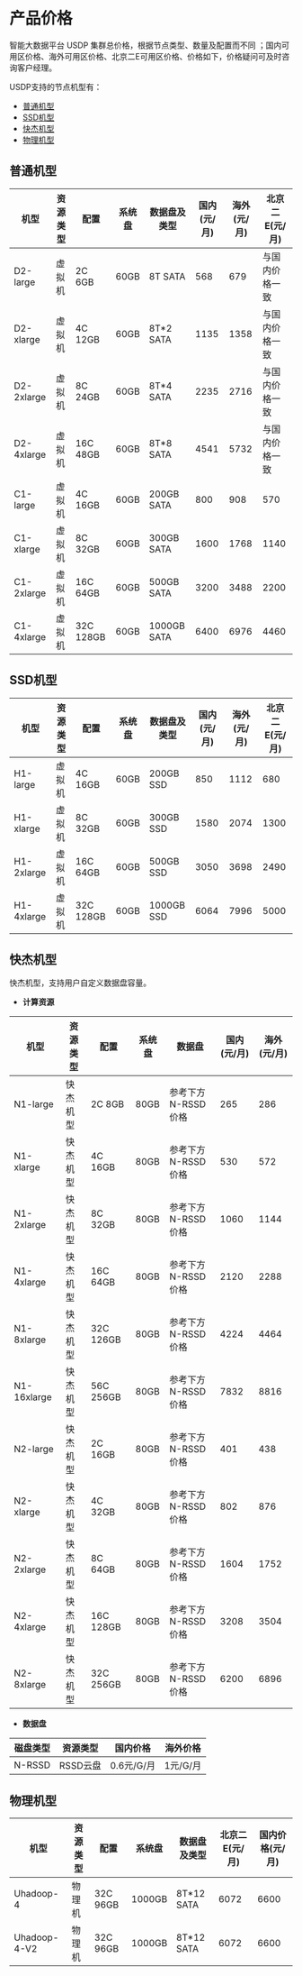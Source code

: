 # 产品价格

智能大数据平台 USDP 集群总价格，根据节点类型、数量及配置而不同 ；国内可用区价格、海外可用区价格、北京二E可用区价格、价格如下，价格疑问可及时咨询客户经理。



USDP支持的节点机型有：

- [普通机型](/USDP/price?id=普通机型)
- [SSD机型](/USDP/price?id=SSD机型)
- [快杰机型](/USDP/price?id=快杰机型)
- [物理机型](/USDP/price?id=物理机型)



## 普通机型

| 机型       | 资源类型 | 配置      | 系统盘 | 数据盘及类型 | 国内(元/月) | 海外(元/月) | 北京二E(元/月) |
| ---------- | -------- | --------- | ------ | ------------ | ----------- | ----------- | -------------- |
| D2-large   | 虚拟机   | 2C 6GB    | 60GB   | 8T SATA      | 568         | 679         | 与国内价格一致 |
| D2-xlarge  | 虚拟机   | 4C 12GB   | 60GB   | 8T*2 SATA    | 1135        | 1358        | 与国内价格一致 |
| D2-2xlarge | 虚拟机   | 8C 24GB   | 60GB   | 8T*4 SATA    | 2235        | 2716        | 与国内价格一致 |
| D2-4xlarge | 虚拟机   | 16C 48GB  | 60GB   | 8T*8 SATA    | 4541        | 5732        | 与国内价格一致 |
| C1-large   | 虚拟机   | 4C 16GB   | 60GB   | 200GB SATA   | 800         | 908         | 570            |
| C1-xlarge  | 虚拟机   | 8C 32GB   | 60GB   | 300GB SATA   | 1600        | 1768        | 1140           |
| C1-2xlarge | 虚拟机   | 16C 64GB  | 60GB   | 500GB SATA   | 3200        | 3488        | 2200           |
| C1-4xlarge | 虚拟机   | 32C 128GB | 60GB   | 1000GB SATA  | 6400        | 6976        | 4460           |



## SSD机型

| 机型       | 资源类型 | 配置      | 系统盘 | 数据盘及类型 | 国内(元/月) | 海外(元/月) | 北京二E(元/月) |
| ---------- | -------- | --------- | ------ | ------------ | ----------- | ----------- | -------------- |
| H1-large   | 虚拟机   | 4C 16GB   | 60GB   | 200GB SSD    | 850         | 1112        | 680            |
| H1-xlarge  | 虚拟机   | 8C 32GB   | 60GB   | 300GB SSD    | 1580        | 2074        | 1300           |
| H1-2xlarge | 虚拟机   | 16C 64GB  | 60GB   | 500GB SSD    | 3050        | 3698        | 2490           |
| H1-4xlarge | 虚拟机   | 32C 128GB | 60GB   | 1000GB SSD   | 6064        | 7996        | 5000           |



## 快杰机型

快杰机型，支持用户自定义数据盘容量。

- **计算资源**

| 机型        | 资源类型 | 配置      | 系统盘 | 数据盘             | 国内(元/月) | 海外(元/月) |
| ----------- | -------- | --------- | ------ | ------------------ | ----------- | ----------- |
| N1-large    | 快杰机型 | 2C 8GB    | 80GB   | 参考下方N-RSSD价格 | 265         | 286         |
| N1-xlarge   | 快杰机型 | 4C 16GB   | 80GB   | 参考下方N-RSSD价格 | 530         | 572         |
| N1-2xlarge  | 快杰机型 | 8C 32GB   | 80GB   | 参考下方N-RSSD价格 | 1060        | 1144        |
| N1-4xlarge  | 快杰机型 | 16C 64GB  | 80GB   | 参考下方N-RSSD价格 | 2120        | 2288        |
| N1-8xlarge  | 快杰机型 | 32C 126GB | 80GB   | 参考下方N-RSSD价格 | 4224        | 4464        |
| N1-16xlarge | 快杰机型 | 56C 256GB | 80GB   | 参考下方N-RSSD价格 | 7832        | 8816        |
| N2-large    | 快杰机型 | 2C 16GB   | 80GB   | 参考下方N-RSSD价格 | 401         | 438         |
| N2-xlarge   | 快杰机型 | 4C 32GB   | 80GB   | 参考下方N-RSSD价格 | 802         | 876         |
| N2-2xlarge  | 快杰机型 | 8C 64GB   | 80GB   | 参考下方N-RSSD价格 | 1604        | 1752        |
| N2-4xlarge  | 快杰机型 | 16C 128GB | 80GB   | 参考下方N-RSSD价格 | 3208        | 3504        |
| N2-8xlarge  | 快杰机型 | 32C 256GB | 80GB   | 参考下方N-RSSD价格 | 6200        | 6896        |

- **数据盘**

| 磁盘类型 | 资源类型 | 国内价格   | 海外价格 |
| -------- | -------- | ---------- | -------- |
| N-RSSD   | RSSD云盘 | 0.6元/G/月 | 1元/G/月 |



## 物理机型

| 机型         | 资源类型 | 配置     | 系统盘 | 数据盘及类型 | 北京二E(元/月) | 国内价格(元/月) |
| ------------ | -------- | -------- | ------ | ------------ | -------------- | --------------- |
| Uhadoop-4    | 物理机   | 32C 96GB | 1000GB | 8T*12 SATA   | 6072           | 6600            |
| Uhadoop-4-V2 | 物理机   | 32C 96GB | 1000GB | 8T*12 SATA   | 6072           | 6600            |

